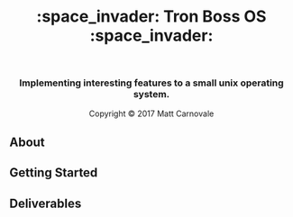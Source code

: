 <h1 align="center">
 :space_invader: Tron Boss OS :space_invader:<br /> <br />
    <h3 align="center">
      Implementing interesting features to a small unix operating system.
    </h3>
   <p align="center">
    Copyright &copy; 2017 Matt Carnovale
  </p>
</h1>

## About

## Getting Started

## Deliverables
